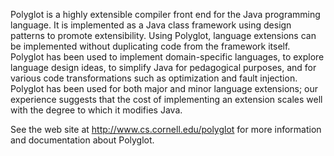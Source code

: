 Polyglot is a highly extensible compiler front end for the Java programming
language. It is implemented as a Java class framework using design patterns to
promote extensibility. Using Polyglot, language extensions can be implemented
without duplicating code from the framework itself. Polyglot has been used to
implement domain-specific languages, to explore language design ideas, to
simplify Java for pedagogical purposes, and for various code transformations
such as optimization and fault injection. Polyglot has been used for both major
and minor language extensions; our experience suggests that the cost of
implementing an extension scales well with the degree to which it modifies
Java.

See the web site at http://www.cs.cornell.edu/polyglot for more
information and documentation about Polyglot.
